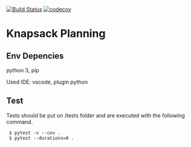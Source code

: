 [![Build Status](https://travis-ci.org/lesunb/Knapsack-Planning-MPERS.svg?branch=master)](https://travis-ci.org/lesunb/Knapsack-Planning-MPERS)
[![codecov](https://codecov.io/gh/lesunb/Knapsack-Planning-MPERS/branch/master/graph/badge.svg)](https://codecov.io/gh/lesunb/Knapsack-Planning-MPERS)



Knapsack Planning
=============

Env Depencies
-------------
python 3, pip

Used IDE: vscode, plugin python

Test
----

Tests should be put on /tests folder and are executed with the following command.

```console
 $ pytest -v --cov .
 $ pytest --durations=0 .
```
